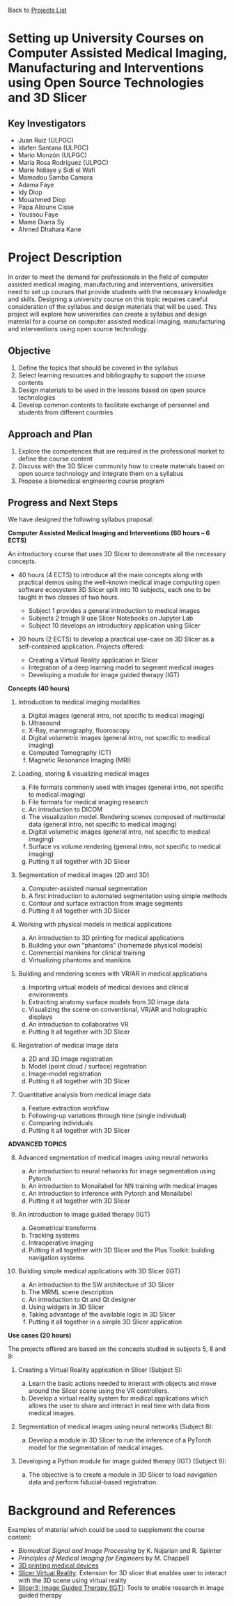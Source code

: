 Back to [Projects List](../../README.md#ProjectsList)

# Setting up University Courses on Computer Assisted Medical Imaging, Manufacturing and Interventions using Open Source Technologies and 3D Slicer

## Key Investigators

- Juan Ruiz (ULPGC)
- Idafen Santana (ULPGC)
- Mario Monzón (ULPGC)
- María Rosa Rodríguez (ULPGC)
- Marie Ndiaye  y Sidi el Wafi 
- Mamadou Samba Camara 
- Adama Faye 
- Idy Diop 
- Mouahmed Diop 
- Papa Alioune Cisse 
- Youssou Faye 
- Mame Diarra Sy 
- Ahmed Dhahara Kane 

# Project Description

In order to meet the demand for professionals in the field of computer assisted medical imaging, manufacturing and interventions, universities need to set up courses that provide students with the necessary knowledge and skills. Designing a university course on this topic requires careful consideration of the syllabus and design materials that will be used. This project will explore how universities can create a syllabus and design material for a course on computer assisted medical imaging, manufacturing and interventions using open source technology. 

## Objective

1. Define the topics that should be covered in the syllabus 
1. Select learning resources and bibliography to support the course contents 
1. Design materials to be used in the lessons based on open source technologies 
1. Develop common contents to facilitate exchange of personnel and students from different countries 

## Approach and Plan

1. Explore the competences that are required in the professional market to define the course content
1. Discuss with the 3D Slicer community how to create materials based on open source technology and integrate them on a syllabus
1. Propose a biomedical engineering course program

## Progress and Next Steps

We have designed the following syllabus proposal: 

**Computer Assisted Medical Imaging and Interventions (60 hours – 6 ECTS)**

An introductory course that uses 3D Slicer to demonstrate all the necessary concepts.

- 40 hours (4 ECTS) to introduce all the main concepts along with practical demos using the well-known medical image computing open software ecosystem 3D Slicer split into 10 subjects, each one to be taught in two classes of two hours.
  - Subject 1 provides a general introduction to medical images
  - Subjects 2 trough 9 use Slicer Notebooks on Jupyter Lab
  - Subject 10 develops an introductory application using Slicer

- 20 hours (2 ECTS) to develop a practical use-case on 3D Slicer as a self-contained application. Projects offered: 
  - Creating a Virtual Reality application in Slicer
  - Integration of a deep learning model to segment medical images
  - Developing a module for image guided therapy (IGT)

**Concepts (40 hours)**

1.	Introduction to medical imaging modalities
    <ol type="a">
      <li>Digital images (general intro, not specific to medical imaging)</li>
      <li>Ultrasound</li>
      <li>X-Ray, mammography, fluoroscopy </li>
      <li>Digital volumetric images (general intro, not specific to medical imaging)</li>
      <li>Computed Tomography (CT)</li>
      <li>Magnetic Resonance Imaging (MRI)</li>
    </ol>
    
2.	Loading, storing & visualizing medical images
    <ol type="a">
      <li>File formats commonly used with images (general intro, not specific to medical imaging)</li>
      <li>File formats for medical imaging research</li>
      <li>An introduction to DICOM</li>
      <li>The visualization model. Rendering scenes composed of multimodal data (general intro, not specific to medical imaging)</li>
      <li>Digital volumetric images (general intro, not specific to medical imaging)</li>
      <li>Surface vs volume rendering (general intro, not specific to medical imaging)</li>
      <li>Putting it all together with 3D Slicer</li>
    </ol>
       
 3. Segmentation of medical images (2D and 3D)
    <ol type="a">
      <li>Computer-assisted manual segmentation</li>
      <li>A first introduction to automated segmentation using simple methods</li>
      <li>Contour and surface extraction from image segments</li>
      <li>Putting it all together with 3D Slicer</li>
    </ol>
    
 4. Working with physical models in medical applications
    <ol type="a">
      <li>An introduction to 3D printing for medical applications</li>
      <li>Building your own “phantoms” (homemade physical models)</li>
      <li>Commercial manikins for clinical training </li>
      <li>Virtualizing phantoms and manikins</li>
    </ol>
    
 5. Building and rendering scenes with VR/AR in medical applications
    <ol type="a">
      <li>Importing virtual models of medical devices and clinical environments</li>
      <li>Extracting anatomy surface models from 3D image data</li>
      <li>Visualizing the scene on conventional, VR/AR and holographic displays </li>
      <li>An introduction to collaborative VR </li>
      <li>Putting it all together with 3D Slicer </li>
    </ol>
    
 6. Registration of medical image data
    <ol type="a">
      <li>2D and 3D image registration</li>
      <li>Model (point cloud / surface) registration </li>
      <li>Image-model registration </li>
      <li>Putting it all together with 3D Slicer </li>
    </ol>

 7. Quantitative analysis from medical image data
    <ol type="a">
      <li>Feature extraction workflow</li>
      <li>Following-up variations through time (single individual)</li>
      <li>Comparing individuals</li>
      <li>Putting it all together with 3D Slicer </li>
    </ol>

**ADVANCED TOPICS**

 8. Advanced segmentation of medical images using neural networks
    <ol type="a">
      <li>An introduction to neural networks for image segmentation using Pytorch</li>
      <li>An introduction to Monailabel for NN training with medical images</li>
      <li>An introduction to inference with Pytorch and Monailabel</li>
      <li>Putting it all together with 3D Slicer </li>
    </ol>
    
 9. An introduction to image guided therapy (IGT)
    <ol type="a">
      <li>Geometrical transforms</li>
      <li>Tracking systems</li>
      <li>Intraoperative imaging</li>
      <li>Putting it all together with 3D Slicer and the Plus Toolkit: building navigation systems</li>
    </ol>
    
10. Building simple medical applications with 3D Slicer (IGT)
    <ol type="a">
      <li>An introduction to the SW architecture of 3D Slicer</li>
      <li>The MRML scene description</li>
      <li>An introduction to Qt and Qt designer</li>
      <li>Using widgets in 3D Slicer</li>
      <li>Taking advantage of the available logic in 3D Slicer</li>
      <li>Putting it all together in a simple 3D Slicer application</li>
    </ol>
    
**Use cases (20 hours)**
    
The projects offered are based on the concepts studied in subjects 5, 8 and 9:

1.	Creating a Virtual Reality application in Slicer (Subject 5):
    <ol type="a">
      <li>Learn the basic actions needed to interact with objects and move around the Slicer scene using the VR controllers.</li>
      <li>Develop a virtual reality system for medical applications which allows the user to share and interact in real time with data from medical images.</li>
    </ol>


2.	Segmentation of medical images using neural networks (Subject 8):
    <ol type="a">
      <li>Develop a module in 3D Slicer to run the inference of a PyTorch model for the segmentation of medical images.</li>  
    </ol>

3.	Developing a Python module for image guided therapy (IGT) (Subject 9):
    <ol type="a">
        <li>The objective is to create a module in 3D Slicer to load navigation data and perform fiducial-based registration.</li>  
     </ol>


# Background and References

Examples of material which could be used to supplement the course content:
* _Biomedical Signal and Image Processing_ by K. Najarian and R. Splinter
* _Principles of Medical Imaging for Engineers_ by M. Chappell
* [3D printing medical devices](https://formlabs.com/blog/3d-printing-medical-devices/)
* [Slicer Virtual Reality](https://github.com/KitwareMedical/SlicerVirtualReality): Extension for 3D slicer that enables user to interact with the 3D scene using virtual reality
* [Slicer3: Image Guided Therapy (IGT)](https://www.slicer.org/wiki/Slicer3:_Image_Guided_Therapy_(IGT)): Tools to enable research in image guided therapy
